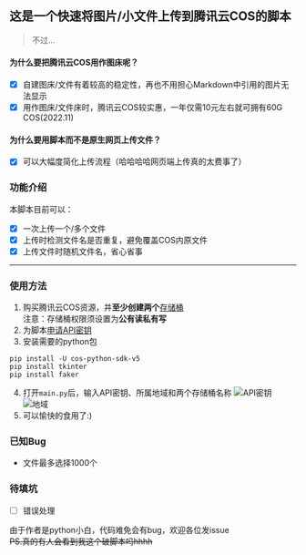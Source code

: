 ## 这是一个快速将图片/小文件上传到腾讯云COS的脚本
> 不过...
#### 为什么要把腾讯云COS用作图床呢？
- [x] 自建图床/文件有着较高的稳定性，再也不用担心Markdown中引用的图片无法显示
- [x] 用作图床/文件床时，腾讯云COS较实惠，一年仅需10元左右就可拥有60G COS(2022.11)
#### 为什么要用脚本而不是原生网页上传文件？
- [x] 可以大幅度简化上传流程（哈哈哈哈网页端上传真的太费事了）
### 功能介绍
本脚本目前可以：
- [x] 一次上传一个/多个文件
- [x] 上传时检测文件名是否重复，避免覆盖COS内原文件
- [x] 上传文件时随机文件名，省心省事
----
### 使用方法
1. 购买腾讯云COS资源，并**至少创建两个**[存储桶](https://console.cloud.tencent.com/cos/bucket)  
注意：存储桶权限须设置为**公有读私有写**
1. 为脚本[申请API密钥](https://console.cloud.tencent.com/cam/capi)
2. 安装需要的python包
 ```
pip install -U cos-python-sdk-v5
pip install tkinter
pip install faker
```
4. 打开`main.py`后，输入API密钥、所属地域和两个存储桶名称
![API密钥](https://pub-bj-pic-1314730533.cos.ap-beijing.myqcloud.com/ptlQAJZUUKCmxmzRRRKA.png)
![地域](https://pub-bj-pic-1314730533.cos.ap-beijing.myqcloud.com/JGnkeksyXhrbZJeuypxZ.png)
5. 可以愉快的食用了:)
### 已知Bug
- 文件最多选择1000个

### 待填坑
- [ ] 错误处理

由于作者是python小白，代码难免会有bug，欢迎各位发issue   
~~PS.真的有人会看到我这个破脚本吗hhhh~~